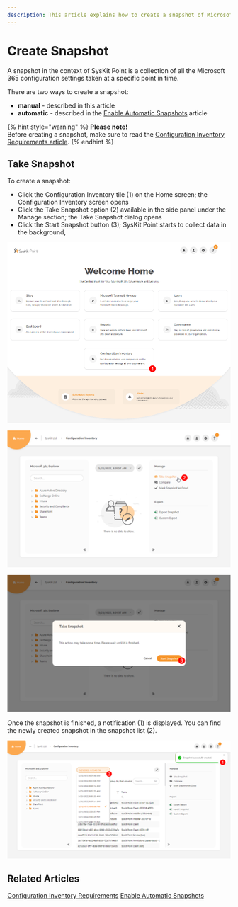 ```yaml
---
description: This article explains how to create a snapshot of Microsoft 365 configuration settings using SysKit Point.
---
```


# Create Snapshot

A snapshot in the context of SysKit Point is a collection of all the Microsoft 365 configuration settings taken at a specific point in time. 

There are two ways to create a snapshot:
* **manual** - described in this article
* **automatic** - described in the [Enable Automatic Snapshots](enable-automatic-snapshots.md) article

{% hint style="warning" %}
**Please note!**  
Before creating a snapshot, make sure to read the [Configuration Inventory Requirements article](../configuration-inventory-requirements.md).
{% endhint %}

## Take Snapshot

To create a snapshot:
* Click the Configuration Inventory tile (1) on the Home screen; the Configuration Inventory screen opens 
* Click the Take Snapshot option (2) available in the side panel under the Manage section; the Take Snapshot dialog opens
* Click the Start Snapshot button (3); SysKit Point starts to collect data in the background, 

![Configuration Inventory Tile](../../.gitbook/assets/create-snapshot_cim-tile.png)

![Take Snapshot](../../.gitbook/assets/create-snapshot_take-snapshot.png)

![Start Snapshot](../../.gitbook/assets/create-snapshot_start-snapshot.png)

Once the snapshot is finished, a notification (1) is displayed. 
You can find the newly created snapshot in the snapshot list (2).

![Snapshot Created](../../.gitbook/assets/create-snapshot_snapshot-created.png)

## Related Articles

[Configuration Inventory Requirements](../configuration-inventory-requirements.md)
[Enable Automatic Snapshots](enable-automatic-snapshots.md)